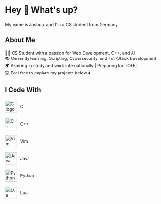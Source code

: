 <h1 align="left">Hey 👋 What's up?</h1>

###

<p align="left">My name is Joshua, and I'm a CS student from Germany.</p>

###

<h2 align="left">About Me</h2>

###

<p align="left">
👨‍💻 CS Student with a passion for Web Development, C++, and AI<br>
📚 Currently learning: Scripting, Cybersecurity, and Full-Stack Development<br>
🌍 Aspiring to study and work internationally | Preparing for TOEFL<br>
💻 Feel free to explore my projects below ⬇️
</p>

###

<h2 align="left">I Code With</h2>

###

<div align="left">
  <div style="display: flex; align-items: center;">
    <img src="https://cdn.jsdelivr.net/gh/devicons/devicon/icons/c/c-original.svg" height="40" alt="C logo" />
    <span style="margin-left: 10px;">C</span>
  </div>
  <br>
  <div style="display: flex; align-items: center;">
    <img src="https://cdn.jsdelivr.net/gh/devicons/devicon/icons/cplusplus/cplusplus-original.svg" height="40" alt="C++ logo" />
    <span style="margin-left: 10px;">C++</span>
  </div>
  <br>
  <div style="display: flex; align-items: center;">
    <img src="https://cdn.jsdelivr.net/gh/devicons/devicon/icons/vim/vim-original.svg" height="40" alt="Vim logo" />
    <span style="margin-left: 10px;">Vim</span>
  </div>
  <br>
  <div style="display: flex; align-items: center;">
    <img src="https://cdn.jsdelivr.net/gh/devicons/devicon/icons/java/java-original.svg" height="40" alt="Java logo" />
    <span style="margin-left: 10px;">Java</span>
  </div>
  <br>
  <div style="display: flex; align-items: center;">
    <img src="https://cdn.jsdelivr.net/gh/devicons/devicon/icons/python/python-original.svg" height="40" alt="Python logo" />
    <span style="margin-left: 10px;">Python</span>
  </div>
  <br>
  <div style="display: flex; align-items: center;">
    <img src="https://cdn.jsdelivr.net/gh/devicons/devicon/icons/lua/lua-original.svg" height="40" alt="Lua logo" />
    <span style="margin-left: 10px;">Lua</span>
  </div>
</div>

###

